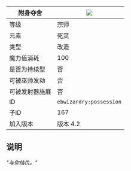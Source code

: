 | 附身夺舍 |![](https://github.com/Electroblob77/Wizardry/blob/1.12.2/src/main/resources/assets/ebwizardry/textures/spells/possession.png)|
|---|---|
| 等级 | 宗师 |
| 元素 | 死灵 |
| 类型 | 改造 |
| 魔力值消耗 | 100 |
| 是否为持续型 | 否 |
| 可被巫师发动 | 否 |
| 可被发射器施展 | 否 |
| ID | `ebwizardry:possession` |
| 子ID | 167 |
| 加入版本 | 版本 4.2 |
## 说明
_"与你结仇。"_
